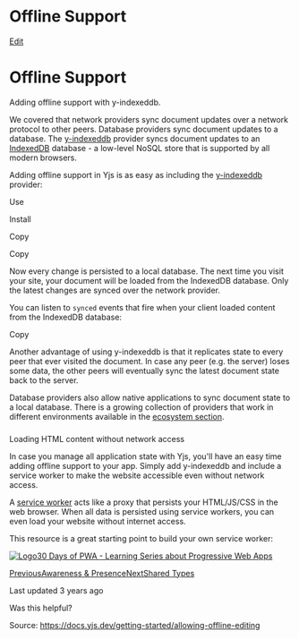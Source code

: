 # Offline Support

[Edit](https://github.com/yjs/docs/blob/main/getting-started/allowing-offline-editing.md)

# Offline Support

Adding offline support with y-indexeddb.

We covered that network providers sync document updates over a network protocol to other peers. Database providers sync document updates to a database. The [y-indexeddb](https://github.com/yjs/y-indexeddb) provider syncs document updates to an [IndexedDB](https://developer.mozilla.org/en-US/docs/Web/API/IndexedDB_API) database - a low-level NoSQL store that is supported by all modern browsers.

Adding offline support in Yjs is as easy as including the [y-indexeddb](https://github.com/yjs/y-indexeddb) provider:

Use

[](#tab-use)

Install

[](#tab-install)

Copy

Copy

Now every change is persisted to a local database. The next time you visit your site, your document will be loaded from the IndexedDB database. Only the latest changes are synced over the network provider.

You can listen to `synced` events that fire when your client loaded content from the IndexedDB database:

Copy

Another advantage of using y-indexeddb is that it replicates state to every peer that ever visited the document. In case any peer (e.g. the server) loses some data, the other peers will eventually sync the latest document state back to the server.

Database providers also allow native applications to sync document state to a local database. There is a growing collection of providers that work in different environments available in the [ecosystem section](/ecosystem/database-provider).

### 

[](#loading-html-content-without-network-access)

Loading HTML content without network access

In case you manage all application state with Yjs, you'll have an easy time adding offline support to your app. Simply add y-indexeddb and include a service worker to make the website accessible even without network access.

A [service worker](https://developer.mozilla.org/en-US/docs/Web/API/Service_Worker_API) acts like a proxy that persists your HTML/JS/CSS in the web browser. When all data is persisted using service workers, you can even load your website without internet access.

This resource is a great starting point to build your own service worker:

[![Logo](https://docs.yjs.dev/~gitbook/image?url=https%3A%2F%2Fmicrosoft.github.io%2Fwin-student-devs%2F30DaysOfPWA%2F_media%2Ffavicon.png&width=20&dpr=4&quality=100&sign=f6fcb5a5&sv=2)30 Days of PWA - Learning Series about Progressive Web Apps](https://microsoft.github.io/win-student-devs/#/30DaysOfPWA/core-concepts/05)

[PreviousAwareness & Presence](/getting-started/adding-awareness)[NextShared Types](/getting-started/working-with-shared-types)

Last updated 3 years ago

Was this helpful?

Source: https://docs.yjs.dev/getting-started/allowing-offline-editing
